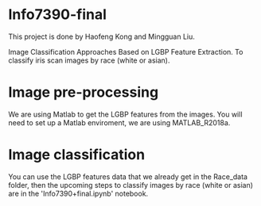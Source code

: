 # Info7390-final
This project is done by Haofeng Kong and Mingguan Liu.


Image Classification Approaches Based on LGBP Feature Extraction.
To classify iris scan images by race (white or asian). 
# Image pre-processing
We are using Matlab to get the LGBP features from the images.
You will need to set up a Matlab enviroment, we are using MATLAB_R2018a.
# Image classification
You can use the LGBP features data that we already get in the Race_data folder, then the upcoming steps to classify images by race (white or asian) are in the 'Info7390+final.ipynb' notebook.
